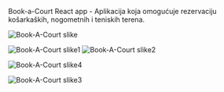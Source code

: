 Book-a-Court React app - 
Aplikacija koja omogućuje rezervaciju košarkaških, nogometnih i teniskih terena.

![Book-A-Court slike](https://user-images.githubusercontent.com/44465745/152001330-4eb43ad7-21ff-4748-a958-6a87a42a18ec.jpg)

![Book-A-Court slike1](https://user-images.githubusercontent.com/44465745/152001386-998223e3-ff7d-420d-8c2b-46a5dc202a1b.jpg)
![Book-A-Court slike2](https://user-images.githubusercontent.com/44465745/152001442-e615607a-1f17-4d3d-ace7-c5a6a0edcbcf.jpg)

![Book-A-Court slike4](https://user-images.githubusercontent.com/44465745/152001470-ec75b293-86be-451a-b636-7514c7e1cfca.jpg)

![Book-A-Court slike3](https://user-images.githubusercontent.com/44465745/152001497-d05aa359-2f47-4612-a907-4c9476773f4e.jpg)



